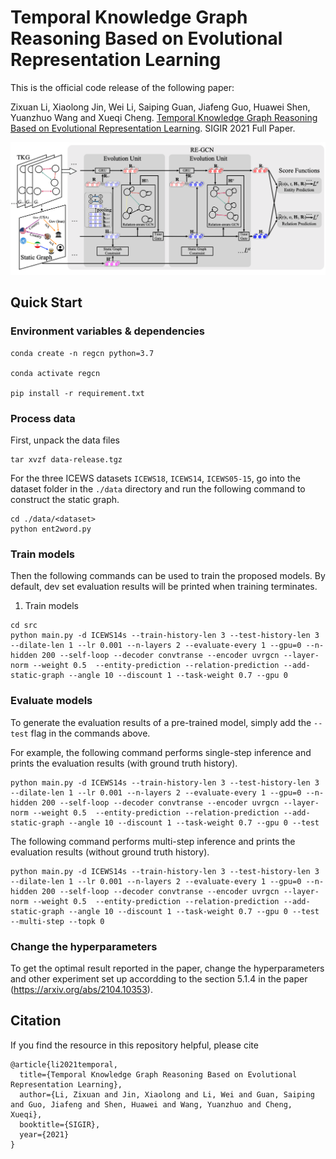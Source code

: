 # Temporal Knowledge Graph Reasoning Based on Evolutional Representation Learning

This is the official code release of the following paper: 

Zixuan Li, Xiaolong Jin, Wei Li, Saiping Guan, Jiafeng Guo, Huawei Shen, Yuanzhuo Wang and Xueqi Cheng. [Temporal Knowledge Graph Reasoning Based on Evolutional Representation Learning](https://arxiv.org/abs/2104.10353). SIGIR 2021 Full Paper.

<img src="https://github.com/Lee-zix/RE-GCN/blob/master/img/regcn.png" alt="regcn_architecture" width="700" class="center">

## Quick Start

### Environment variables & dependencies
```
conda create -n regcn python=3.7

conda activate regcn

pip install -r requirement.txt
```

### Process data
First, unpack the data files 
```
tar xvzf data-release.tgz
```
For the three ICEWS datasets `ICEWS18`, `ICEWS14`, `ICEWS05-15`, go into the dataset folder in the `./data` directory and run the following command to construct the static graph.
```
cd ./data/<dataset>
python ent2word.py
```

### Train models
Then the following commands can be used to train the proposed models. By default, dev set evaluation results will be printed when training terminates.

1. Train models
```
cd src
python main.py -d ICEWS14s --train-history-len 3 --test-history-len 3 --dilate-len 1 --lr 0.001 --n-layers 2 --evaluate-every 1 --gpu=0 --n-hidden 200 --self-loop --decoder convtranse --encoder uvrgcn --layer-norm --weight 0.5  --entity-prediction --relation-prediction --add-static-graph --angle 10 --discount 1 --task-weight 0.7 --gpu 0
```

### Evaluate models
To generate the evaluation results of a pre-trained model, simply add the `--test` flag in the commands above. 

For example, the following command performs single-step inference and prints the evaluation results (with ground truth history).
```
python main.py -d ICEWS14s --train-history-len 3 --test-history-len 3 --dilate-len 1 --lr 0.001 --n-layers 2 --evaluate-every 1 --gpu=0 --n-hidden 200 --self-loop --decoder convtranse --encoder uvrgcn --layer-norm --weight 0.5  --entity-prediction --relation-prediction --add-static-graph --angle 10 --discount 1 --task-weight 0.7 --gpu 0 --test
```

The following command performs multi-step inference and prints the evaluation results (without ground truth history).
```
python main.py -d ICEWS14s --train-history-len 3 --test-history-len 3 --dilate-len 1 --lr 0.001 --n-layers 2 --evaluate-every 1 --gpu=0 --n-hidden 200 --self-loop --decoder convtranse --encoder uvrgcn --layer-norm --weight 0.5  --entity-prediction --relation-prediction --add-static-graph --angle 10 --discount 1 --task-weight 0.7 --gpu 0 --test --multi-step --topk 0
```


### Change the hyperparameters
To get the optimal result reported in the paper, change the hyperparameters and other experiment set up accordding to the section 5.1.4 in the paper (https://arxiv.org/abs/2104.10353). 


## Citation
If you find the resource in this repository helpful, please cite
```
@article{li2021temporal,
  title={Temporal Knowledge Graph Reasoning Based on Evolutional Representation Learning},
  author={Li, Zixuan and Jin, Xiaolong and Li, Wei and Guan, Saiping and Guo, Jiafeng and Shen, Huawei and Wang, Yuanzhuo and Cheng, Xueqi},
  booktitle={SIGIR},
  year={2021}
}
```
